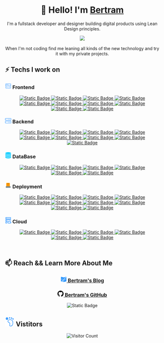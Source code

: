 <!--
**BertramYe/BertramYe** is a ✨ _special_ ✨ repository because its `README.md` (this file) appears on your GitHub profile.

Here are some ideas to get you started:

- 🔭 I’m currently working on ...
- 🌱 I’m currently learning ...
- 👯 I’m looking to collaborate on ...
- 🤔 I’m looking for help with ...
- 💬 Ask me about ...
- 📫 How to reach me: ...
- 😄 Pronouns: ...
- ⚡ Fun fact: ...
-->

<h1 align="center">👋 Hello! 
I'm  <a  href="https://github.com/BertramYe"> Bertram </a>
</h1>
<p align="center">
I'm a fullstack developer and designer building digital products using Lean Design principles. 
</p>
<div align="center">
<image src='assets/Developer.gif'>
</div>
<p align="center"> 
When I'm not coding find me leaning all kinds of the new technology and try it with my private projects.
</p>

<!-- <div align="center">

![BertramYe's GitHub stats](https://github-readme-stats.vercel.app/api?username=BertramYe&show_icons=true&theme=github_dark) 
</div> -->


<h2  align="left"> 
⚡ Techs I work on 
</h2>
<div align="center">
<h3 align="left"><img src="./assets/front-end.svg" style="width:20px" > Frontend </h3>
<a href="https://developer.mozilla.org/en-US/docs/Web/CSS"> 

![Static Badge](https://img.shields.io/badge/CSS3-%23525252?style=flat-square&logo=css3&logoColor=%23e44d26)
</a>
<a href="https://developer.mozilla.org/zh-CN/docs/learn/JavaScript"> 
![Static Badge](https://img.shields.io/badge/JavaScript-%23525252?style=flat-square&logo=javascript&logoColor=%23F7DF1E)
</a>
<a href="https://www.typescriptlang.org/"> 
![Static Badge](https://img.shields.io/badge/TypeScript-%23525252?style=flat-square&logo=typescript)
</a>
<a href="https://redux.js.org/"> 
![Static Badge](https://img.shields.io/badge/Redux-%23525252?style=flat-square&logo=redux&logoColor=%23764ABC)
</a>
<a href="https://vuejs.org/"> 
![Static Badge](https://img.shields.io/badge/Vue3-%23525252?style=flat-square&logo=vuedotjs)
</a>
<a href="https://threejs.org/"> 
![Static Badge](https://img.shields.io/badge/ThreeJS-%23525252?style=flat-square&logo=threedotjs&logoColor=%23000000?)
</a>
<a href="https://react.dev/"> 
![Static Badge](https://img.shields.io/badge/React-%23525252?style=flat-square&logo=react&logoColor=%2361DAFB)
</a>
<a href="https://nextjs.org/"> 
![Static Badge](https://img.shields.io/badge/NextJS-%23525252?style=flat-square&logo=nextdotjs&logoColor=%23000000)
</a>
<a href="https://ant.design/"> 
![Static Badge](https://img.shields.io/badge/Ant_Design-%23525252?style=flat-square&logo=antdesign&logoColor=%230170FE)
</a>
<a href="https://electronjs.org/"> 
![Static Badge](https://img.shields.io/badge/Electron-%23525252?style=flat-square&logo=electron&logoColor=%2347848F)
</a>




<h3 align="left"> <img src="./assets/backend.svg" style="width:20px" >  Backend </h3>
<a href="https://www.python.org/"> 

![Static Badge](https://img.shields.io/badge/Python-%23525252?style=flat-square&logo=python&logoColor=%233776AB) 
</a>
<a href="https://learn.microsoft.com/zh-cn/dotnet/csharp/tour-of-csharp/">
![Static Badge](https://img.shields.io/badge/C%23-%23525252?style=flat-square&logo=csharp&logoColor=%23512BD4)
</a>
<a href="https://dotnet.microsoft.com/">
![Static Badge](https://img.shields.io/badge/.Net-%23525252?style=flat-square&logo=nuget&logoColor=%23004880)
</a>
<a href="https://www.php.net/">
![Static Badge](https://img.shields.io/badge/php-%23525252?style=flat-square&logo=php&logoColor=%777bb4)
</a>
<a href="https://www.rust-lang.org/">
![Static Badge](https://img.shields.io/badge/Rust-%23525252?style=flat-square&logo=Rust&logoColor=%000000)
</a>
<a href="https://wordpress.com/">
![Static Badge](https://img.shields.io/badge/WordPress-%23525252?style=flat-square&logo=wordpress&logoColor=%21759b)
</a>
<a href="https://www.djangoproject.com/">
![Static Badge](https://img.shields.io/badge/Django-%23525252?style=flat-square&logo=django&logoColor=%23092E20)
</a>
<a href="https://fastapi.tiangolo.com/">
![Static Badge](https://img.shields.io/badge/FastAPI-%23525252?style=flat-square&logo=fastapi&logoColor=%23009688)
</a>
<a href="https://nodejs.org/">
![Static Badge](https://img.shields.io/badge/Nodejs-%23525252?style=flat-square&logo=nodedotjs&logoColor=%23339933)
</a>

<h3 align="left"> <img src="./assets/db.svg" style="width:20px" >  DataBase </h3>
<a href="https://redis.io/">

![Static Badge](https://img.shields.io/badge/Redis-%23525252?style=flat-square&logo=redis&logoColor=%23DC382D)
</a>
<a href="https://www.sqlite.org/">
![Static Badge](https://img.shields.io/badge/Sqlite3-%23525252?style=flat-square&logo=sqlite&logoColor=%23003B57)
</a>
<a href="https://www.postgresql.org/">
![Static Badge](https://img.shields.io/badge/PostgreSQL-%23525252?style=flat-square&logo=PostgreSQL)
</a>
<a href="https://www.mongodb.com/">
![Static Badge](https://img.shields.io/badge/Mongo-%235c5c5c?style=flat-square&logo=mongodb&logoColor=%2347A248)
</a>
<a href="https://www.mysql.com/">
![Static Badge](https://img.shields.io/badge/MySQL-%23525252?style=flat-square&logo=mysql&logoColor=%234479A1)
</a>
<a href="https://www.oracle.com/">
![Static Badge](https://img.shields.io/badge/Oracle-%23525252?style=flat-square&logo=oracle&logoColor=%23F80000)
</a>


<h3 align="left"><img src="./assets/deployment.svg" style="width:20px" >  Deployment </h3>
<a href="https://git-scm.com/">

![Static Badge](https://img.shields.io/badge/Git-%23525252?style=flat-square&logo=git&logoColor=%23F05032)
</a>
<a href="https://about.gitlab.com/">
![Static Badge](https://img.shields.io/badge/GitLab-%23525252?style=flat-square&logo=gitlab)
</a>
<a href="https://www.jenkins.io/">
![Static Badge](https://img.shields.io/badge/Jenkins-%23525252?style=flat-square&logo=jenkins&logoColor=%23D24939)
</a>
<a href="https://nginx.org/en/">
![Static Badge](https://img.shields.io/badge/Nginx-%23525252?style=flat-square&logo=nginx&logoColor=%23009639)
</a>
<a href="https://goharbor.io/">
![Static Badge](https://img.shields.io/badge/Harbor-%23525252?style=flat-square&logo=harbor&logoColor=%2360B932)
</a>
<a href="https://learn.microsoft.com/en-us/windows-server/">
![Static Badge](https://img.shields.io/badge/Windows_Server-%23525252?style=flat-square&logo=windows11&logoColor=%230078D6)
</a>
<a href="https://www.centos.org/">
![Static Badge](https://img.shields.io/badge/CentOS-%23525252?style=flat-square&logo=centos&logoColor=%23262577)
</a>
<a href="https://ubuntu.com/">
![Static Badge](https://img.shields.io/badge/Ubuntu-%23525252?style=flat-square&logo=ubuntu&logoColor=%23E95420)
</a>
<a href="https://www.docker.com/">
![Static Badge](https://img.shields.io/badge/Docker-%23525252?style=flat-square&logo=docker&logoColor=%232496ED)
</a>
<a href="https://kubernetes.io/">
![Static Badge](https://img.shields.io/badge/Kubernetes-%23525252?style=flat-square&logo=kubernetes&logoColor=%23326CE5)
</a>

<h3 align="left"><img src="./assets/cloud-machine.svg" style="width:20px" >  Cloud </h3>
<a href="https://www.alibabacloud.com/">

![Static Badge](https://img.shields.io/badge/Alibaba-%235b5b5b?style=flat-square&logo=alibabacloud&logoColor=%23FF6A00)
</a>
<a href="https://cloud.tencent.com/">
![Static Badge](https://img.shields.io/badge/Tencent-%23525252?style=flat-square&logo=tencentqq&logoColor=%23bbe5fc)
</a>
<a href="https://www.huaweicloud.com/intl/en-us/">
![Static Badge](https://img.shields.io/badge/Huawei-%23525252?style=flat-square&logo=huawei&logoColor=%23FF0000)
</a>
<a href="https://www.cloudflare.com/">
![Static Badge](https://img.shields.io/badge/Cloudflare-%23525252?style=flat-square&logo=cloudflare&logoColor=%23F38020)
</a>
<a href="https://aws.amazon.com/">
![Static Badge](https://img.shields.io/badge/AWS-%23525252?style=flat-square&logo=amazonaws&logoColor=%23232F3E)
</a>
<a href="https://www.digitalocean.com/">
![Static Badge](https://img.shields.io/badge/DigitalOcean-%23525252?style=flat-square&logo=digitalocean&logoColor=%230080FF)
</a>

<!-- ![Top Langs](https://github-readme-stats.vercel.app/api/top-langs/?username=BertramYe&layout=compact) -->

</div>
<br>



<h2  align="left"> 
📫 Reach && Learn More About Me
</h2>
<div align="center">
<h3>
<a href="https://www.bertramworld.tech/" >
<img src='assets/blogicons.png' style="width:20px">
Bertram's Blog
</a>
</h3>
<h3> 
<a href="https://github.com/BertramYe" >
<img src='assets/github.svg' style='width:20px'>
Bertram's GitHub
</a>
</h3>
</div>
<div align="center">
<img alt="Static Badge" src="https://img.shields.io/badge/QQ_Group:876649311-%23595959?style=flat-square&logo=tencentqq&logoColor=%23EB1923">
</div>


<h2  align="left"> 
<img src='./assets/visitors.svg' style="width:30px">  Vistitors
</h2>
<div align="center">

![Visitor Count](https://profile-counter.glitch.me/BertramYe/count.svg)
</div>

<!--reference: https://github.com/anuraghazra/github-readme-stats -->
<!-- icons: https://simpleicons.org/ -->
<!-- badge gen: https://shields.io/badges/static-badge -->
<!-- 静态徽章查询网站 ：https://simpleicons.org/ -->